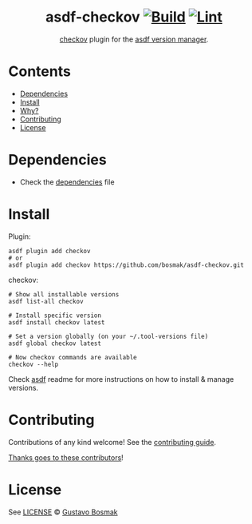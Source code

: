 <div align="center">

# asdf-checkov [![Build](https://github.com/bosmak/asdf-checkov/actions/workflows/build.yml/badge.svg)](https://github.com/bosmak/asdf-checkov/actions/workflows/build.yml) [![Lint](https://github.com/bosmak/asdf-checkov/actions/workflows/lint.yml/badge.svg)](https://github.com/bosmak/asdf-checkov/actions/workflows/lint.yml)


[checkov](https://github.com/bridgecrewio/checkov) plugin for the [asdf version manager](https://asdf-vm.com).

</div>

# Contents

- [Dependencies](#dependencies)
- [Install](#install)
- [Why?](#why)
- [Contributing](#contributing)
- [License](#license)

# Dependencies

- Check the [dependencies](lib/dependencies.txt) file

# Install

Plugin:

```shell
asdf plugin add checkov
# or
asdf plugin add checkov https://github.com/bosmak/asdf-checkov.git
```

checkov:

```shell
# Show all installable versions
asdf list-all checkov

# Install specific version
asdf install checkov latest

# Set a version globally (on your ~/.tool-versions file)
asdf global checkov latest

# Now checkov commands are available
checkov --help
```

Check [asdf](https://github.com/asdf-vm/asdf) readme for more instructions on how to
install & manage versions.

# Contributing

Contributions of any kind welcome! See the [contributing guide](contributing.md).

[Thanks goes to these contributors](https://github.com/bosmak/asdf-checkov/graphs/contributors)!

# License

See [LICENSE](LICENSE) © [Gustavo Bosmak](https://github.com/bosmak/)

